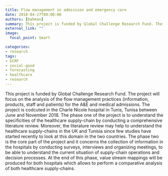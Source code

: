 ```yaml
---
title: Flow management in admission and emergency care
date: 2018-04-27T00:00:00
authors: [bahman]
summary: This project is funded by Global Challenge Research Fund. The project will focus on the analysis of the flow management practices (information, products, staff and patients) for the A&E and medical admissions in the Charle Nicole hospital in Tunisia
external_link: ""
image:
  focal_point: Smart

categories:
- research
tags:
- GCRF
- social-good
- forecasting
- healthcare
- research
---
```


This project is funded by Global Challenge Research Fund. The project will focus on the analysis of the flow management practices (information, products, staff and patients) for the A&E and medical admissions. The project is codcuted in the Charle Nicole hospital in Tunis, Tunisa between June and November 2018. The phase one of the project is to understand the specificities of the healthcare supply-chain by conducting a comprehensive literature review. Moreover, the literature review may help to understand the healthcare supply-chains in the UK and Tunisia since few studies have started recently to look at this domain in the two countries. The phase two is the core part of the project and it concerns the collection of information in the hospitals by conducting surveys, interviews and organizing meetings, to be able to understand the current situation of supply-chain operations and decision processes. At the end of this phase, value stream mappings will be produced for both hospitals which allows to perform a comparative analysis of both healthcare supply-chains.